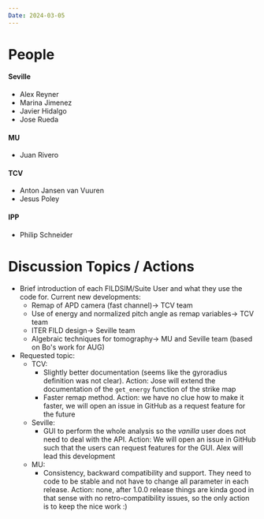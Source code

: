 ```yaml
---
Date: 2024-03-05
---
```


# People
#### Seville
- Alex Reyner
- Marina Jimenez
- Javier Hidalgo
- Jose Rueda
#### MU
- Juan Rivero
#### TCV
- Anton Jansen van Vuuren
- Jesus Poley
#### IPP
- Philip Schneider
 

# Discussion Topics / Actions
- Brief introduction of each FILDSIM/Suite User and what they use the code for. Current new developments:
	- Remap of APD camera (fast channel)-> TCV team
	- Use of energy and normalized pitch angle as remap variables-> TCV team
	- ITER FILD design-> Seville team
	- Algebraic techniques for tomography-> MU and Seville team (based on Bo's work for AUG)
- Requested topic:
	- TCV:
		- Slightly better documentation (seems like the gyroradius definition was not clear). Action: Jose will extend the documentation of the `get_energy` function of the strike map
		- Faster remap method. Action: we have no clue how to make it faster, we will open an issue in GitHub as a request feature for the future
	- Seville:
		- GUI to perform the whole analysis so the *vanilla* user does not need to deal with the API. Action: We will open an issue in GitHub such that the users can request features for the GUI. Alex will lead this development
	- MU:
		- Consistency, backward compatibility and support. They need to code to be stable and not have to change all parameter in each release. Action: none, after 1.0.0 release things are kinda good in that sense with no retro-compatibility issues, so the only action is to keep the nice work :)